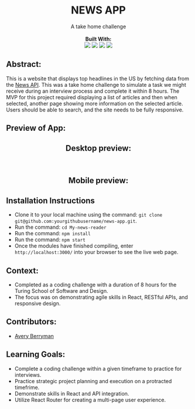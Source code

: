 <div align="center">
<h1> NEWS APP </h1>
A take home challenge
<br> 

<br>
<b>Built With:</b>
<br>

  <img src="https://img.shields.io/badge/React-20232A?style=for-the-badge&logo=react&logoColor=61DAFB" />
  <img src="https://img.shields.io/badge/JavaScript-323330?style=for-the-badge&logo=javascript&logoColor=F7DF1E" /> 
  <img src="https://img.shields.io/badge/CSS3-1572B6?style=for-the-badge&logo=css3&logoColor=white" />
  <img src="https://img.shields.io/badge/HTML5-E34F26?style=for-the-badge&logo=html5&logoColor=white" />

</div>

## Abstract: 
This is a website that displays top headlines in the US by fetching data from the [News API](https://newsapi.org/). This was a take home challenge to simulate a task we might receive during an interview process and complete it within 8 hours. The MVP for this project required displaying a list of articles and then when selected, another page showing more information on the selected article. Users should be able to search, and the site needs to be fully responsive. 

## Preview of App:

<div align="center">

  <h2> Desktop preview: </h2>


  <br>

  <h2> Mobile preview: </h2>


</div>

## Installation Instructions 
- Clone it to your local machine using the command: `git clone git@github.com:yourgithubusername/news-app.git`.
- Run the command: `cd My-news-reader`
- Run the command: `npm install`
- Run the command: `npm start`
- Once the modules have finished compiling, enter `http://localhost:3000/` into your browser to see the live web page. 

## Context: 
- Completed as a coding challenge with a duration of 8 hours for the Turing School of Software and Design.
- The focus was on demonstrating agile skills in React, RESTful APIs, and responsive design.

## Contributors: 
- [Avery Berryman](https://github.com/Averyberryman)

## Learning Goals:
- Complete a coding challenge within a given timeframe to practice for interviews.
- Practice strategic project planning and execution on a protracted timefrime.
- Demonstrate skills in React and API integration.
- Utilize React Router for creating a multi-page user experience.
